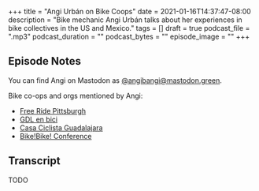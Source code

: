 +++
title = "Angi Urbán on Bike Coops"
date = 2021-01-16T14:37:47-08:00
description = "Bike mechanic Angi Urbán talks about her experiences in bike collectives in the US and Mexico."
tags = []
draft = true
podcast_file = ".mp3"
podcast_duration = ""
podcast_bytes = ""
episode_image = ""
+++

## Episode Notes

You can find Angi on Mastodon as [@angibangi@mastodon.green](https://mastodon.green/@angibangi).

Bike co-ops and orgs mentioned by Angi:
* [Free Ride Pittsburgh](https://freeridepgh.org/)
* [GDL en bici](https://gdlenbici.org/)
* [Casa Ciclista Guadalajara](https://gdlenbici.org/casa-ciclista/)
* [Bike!Bike! Conference](https://en.bikebike.org)


## Transcript

TODO
